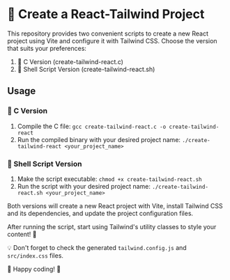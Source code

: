 # 🚀 Create a React-Tailwind Project

This repository provides two convenient scripts to create a new React project using Vite and configure it with Tailwind CSS. Choose the version that suits your 
preferences:

1. 🌟 C Version (create-tailwind-react.c)
2. 🐚 Shell Script Version (create-tailwind-react.sh)

## Usage

### 🌟 C Version

1. Compile the C file: `gcc create-tailwind-react.c -o create-tailwind-react`
2. Run the compiled binary with your desired project name: `./create-tailwind-react <your_project_name>`

### 🐚 Shell Script Version

1. Make the script executable: `chmod +x create-tailwind-react.sh`
2. Run the script with your desired project name: `./create-tailwind-react.sh <your_project_name>`

Both versions will create a new React project with Vite, install Tailwind CSS and its dependencies, and update the project configuration files.

After running the script, start using Tailwind's utility classes to style your content! 🎨

💡 Don't forget to check the generated `tailwind.config.js` and `src/index.css` files.

🎉 Happy coding! 🥳

